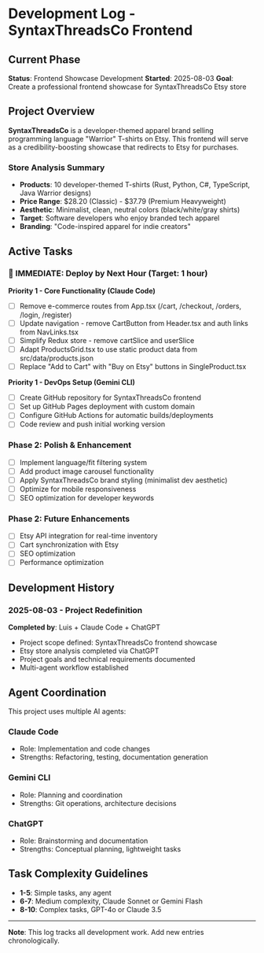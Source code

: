 # Development Log - SyntaxThreadsCo Frontend

## Current Phase

**Status**: Frontend Showcase Development
**Started**: 2025-08-03
**Goal**: Create a professional frontend showcase for SyntaxThreadsCo Etsy store

## Project Overview

**SyntaxThreadsCo** is a developer-themed apparel brand selling programming language "Warrior" T-shirts on Etsy. This frontend will serve as a credibility-boosting showcase that redirects to Etsy for purchases.

### Store Analysis Summary
- **Products**: 10 developer-themed T-shirts (Rust, Python, C#, TypeScript, Java Warrior designs)
- **Price Range**: $28.20 (Classic) - $37.79 (Premium Heavyweight)
- **Aesthetic**: Minimalist, clean, neutral colors (black/white/gray shirts)
- **Target**: Software developers who enjoy branded tech apparel
- **Branding**: "Code-inspired apparel for indie creators"

## Active Tasks

### 🚀 IMMEDIATE: Deploy by Next Hour (Target: 1 hour)

**Priority 1 - Core Functionality (Claude Code)**
- [ ] Remove e-commerce routes from App.tsx (/cart, /checkout, /orders, /login, /register)
- [ ] Update navigation - remove CartButton from Header.tsx and auth links from NavLinks.tsx  
- [ ] Simplify Redux store - remove cartSlice and userSlice
- [ ] Adapt ProductsGrid.tsx to use static product data from src/data/products.json
- [ ] Replace "Add to Cart" with "Buy on Etsy" buttons in SingleProduct.tsx

**Priority 1 - DevOps Setup (Gemini CLI)**
- [ ] Create GitHub repository for SyntaxThreadsCo frontend
- [ ] Set up GitHub Pages deployment with custom domain
- [ ] Configure GitHub Actions for automatic builds/deployments
- [ ] Code review and push initial working version

### Phase 2: Polish & Enhancement
- [ ] Implement language/fit filtering system
- [ ] Add product image carousel functionality  
- [ ] Apply SyntaxThreadsCo brand styling (minimalist dev aesthetic)
- [ ] Optimize for mobile responsiveness
- [ ] SEO optimization for developer keywords

### Phase 2: Future Enhancements
- [ ] Etsy API integration for real-time inventory
- [ ] Cart synchronization with Etsy
- [ ] SEO optimization
- [ ] Performance optimization

## Development History

### 2025-08-03 - Project Redefinition

**Completed by**: Luis + Claude Code + ChatGPT

- Project scope defined: SyntaxThreadsCo frontend showcase
- Etsy store analysis completed via ChatGPT
- Project goals and technical requirements documented
- Multi-agent workflow established

## Agent Coordination

This project uses multiple AI agents:

### Claude Code
- Role: Implementation and code changes
- Strengths: Refactoring, testing, documentation generation

### Gemini CLI  
- Role: Planning and coordination
- Strengths: Git operations, architecture decisions

### ChatGPT
- Role: Brainstorming and documentation
- Strengths: Conceptual planning, lightweight tasks

## Task Complexity Guidelines

- **1-5**: Simple tasks, any agent
- **6-7**: Medium complexity, Claude Sonnet or Gemini Flash
- **8-10**: Complex tasks, GPT-4o or Claude 3.5

---

**Note**: This log tracks all development work. Add new entries chronologically.

